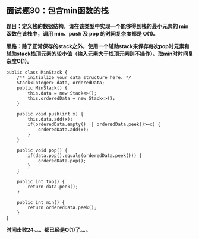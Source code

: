 ## 面试题30：包含min函数的栈
**题目：定义栈的数据结构，请在该类型中实现一个能够得到栈的最小元素的 min 函数在该栈中，调用 min、push 及 pop 的时间复杂度都是 O(1)。**

**思路：除了正常保存的stack之外，使用一个辅助stack来保存每次pop时元素和辅助stack栈顶元素的较小值（输入元素大于栈顶元素则不操作）。取min时时间复杂度O(1)。**
```
public class MinStack {
	/** initialize your data structure here. */
	Stack<Integer> data, orderedData;
    public MinStack() {
    	this.data = new Stack<>();
    	this.orderedData = new Stack<>();
    }
    
    public void push(int x) {
    	this.data.add(x);
    	if(orderedData.empty() || orderedData.peek()>=x) {
    		orderedData.add(x);
    	}
    }
    
    public void pop() {
    	if(data.pop().equals(orderedData.peek())) {
    		orderedData.pop();
    	}
    }
    
    public int top() {
    	return data.peek();
    }
    
    public int min() {
    	return orderedData.peek();
    }
}
```
**时间击败24。。。都已经是O(1)了。。。**